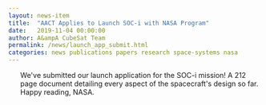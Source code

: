 ```yaml
---
layout: news-item
title:  "AACT Applies to Launch SOC-i with NASA Program"
date:   2019-11-04 00:00:00
author: A&ampA CubeSat Team
permalink: /news/launch_app_submit.html
categories: news publications papers research space-systems nasa
---
```


<section class="wrapper style1">
  <ul style="list-style-type: none">
      <p> We've submitted our launch application for the SOC-i mission! A 212 page document detailing every aspect of the spacecraft's design so far. Happy reading, NASA.  </p>
  </ul> 
</section>